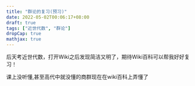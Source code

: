 ```yaml
---
title: "群论的复习(预习)"
date: 2022-05-02T00:06:17+08:00
draft: true
tags: ["近世代数", "群论"]
dropCap: true
mathjax: true
---
```


后天考近世代数，打开Wiki之后发现简洁又明了，期待Wiki百科可以帮我好好复习！

课上没听懂,甚至高代中就没懂的商群现在在wiki百科上弄懂了